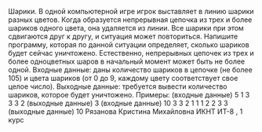 Шарики. В одной компьютерной игре игрок выставляет в линию шарики
разных цветов. Когда образуется непрерывная цепочка из трех и более
шариков одного цвета, она удаляется из линии. Все шарики при этом
сдвигаются друг к другу, и ситуация может повториться. Напишите
программу, которая по данной ситуации определяет, сколько шариков будет
сейчас уничтожено. Естественно, непрерывных цепочек из трех и более
одноцветных шаров в начальный момент может быть не более одной.
Входные данные: даны количество шариков в цепочке (не более 105) и цвета
шариков (от 0 до 9, каждому цвету соответствует свое целое число).
Выходные данные: требуется вывести количество шариков, которое будет
уничтожено.
Примеры:
(входные данные)
5 1 3 3 3 2
(выходные данные)
3
(входные данные)
10 3 3 2 1 1 1 2 2 3 3
(выходные данные)
10
Рязанова Кристина Михайловна ИКНТ ИТ-8 , 1 курс

